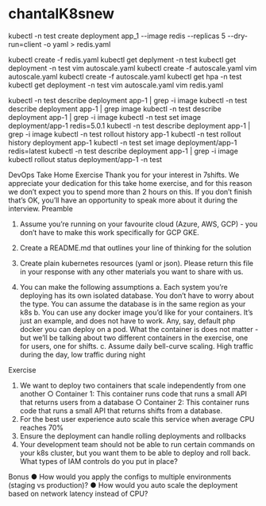 # chantalK8snew

kubectl -n test  create deployment  app_1 --image redis  --replicas 5 --dry-run=client -o yaml > redis.yaml

kubectl create -f redis.yaml 
kubectl get deplyment -n test
kubectl get deployment -n test
vim autoscale.yaml
kubectl create -f autoscale.yaml
vim autoscale.yaml
kubectl create -f autoscale.yaml
kubectl get hpa -n test
kubectl get deployment -n test
vim autoscale.yaml
vim redis.yaml 


kubectl -n test describe deployment app-1 | grep -i image
kubectl -n test describe deployment app-1 | grep  image
kubectl -n test describe deployment app-1 | grep -i image
kubectl -n test set image deployment/app-1  redis=5.0.1
kubectl -n test describe deployment app-1 | grep -i image
kubectl -n test rollout history app-1
kubectl -n test rollout history deployment app-1
kubectl -n test set image deployment/app-1  redis=latest
kubectl -n test describe deployment app-1 | grep -i image
kubectl rollout status deployment/app-1  -n test


DevOps Take Home Exercise
Thank you for your interest in 7shifts. We appreciate your dedication for this take home
exercise, and for this reason we don’t expect you to spend more than 2 hours on this. If you
don’t finish that’s OK, you’ll have an opportunity to speak more about it during the interview.
Preamble
1. Assume you’re running on your favourite cloud (Azure, AWS, GCP) - you don’t have to
make this work specifically for GCP GKE.


2. Create a README.md that outlines your line of thinking for the solution


4. Create plain kubernetes resources (yaml or json). Please return this file in your response
with any other materials you want to share with us.
4. You can make the following assumptions
a. Each system you’re deploying has its own isolated database. You don’t have to
worry about the type. You can assume the database is in the same region as
your k8s
b. You can use any docker image you’d like for your containers. It’s just an
example, and does not have to work. Any, say, default php docker you can
deploy on a pod. What the container is does not matter - but we’ll be talking
about two different containers in the exercise, one for users, one for shifts.
c. Assume daily bell-curve scaling. High traffic during the day, low traffic during
night


Exercise
1. We want to deploy two containers that scale independently from one another
○ Container 1: This container runs code that runs a small API that returns users
from a database
○ Container 2: This container runs code that runs a small API that returns shifts
from a database.
2. For the best user experience auto scale this service when average CPU reaches 70%
3. Ensure the deployment can handle rolling deployments and rollbacks
4. Your development team should not be able to run certain commands on your k8s cluster,
but you want them to be able to deploy and roll back. What types of IAM controls do you
put in place?


Bonus
● How would you apply the configs to multiple environments (staging vs production)?
● How would you auto scale the deployment based on network latency instead of CPU?
